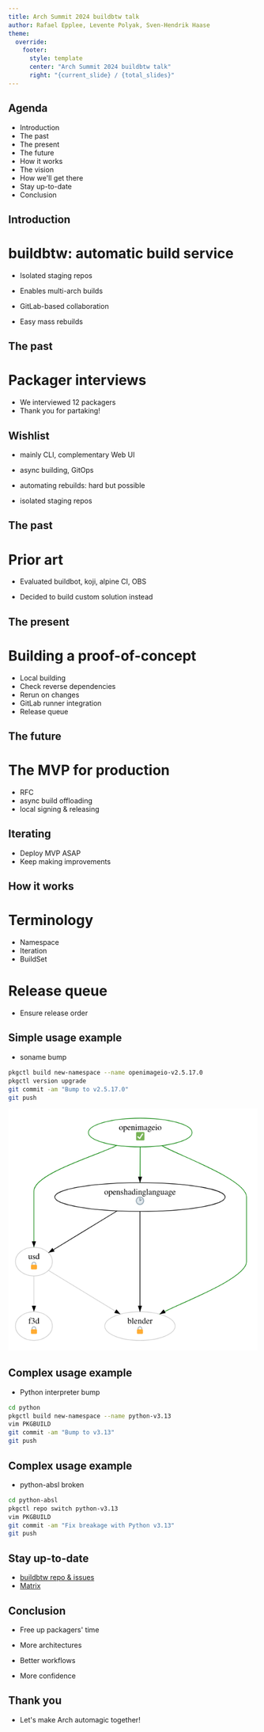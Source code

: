 ```yaml
---
title: Arch Summit 2024 buildbtw talk
author: Rafael Epplee, Levente Polyak, Sven-Hendrik Haase
theme:
  override:
    footer:
      style: template
      center: "Arch Summit 2024 buildbtw talk"
      right: "{current_slide} / {total_slides}"
---
```


Agenda
---

- Introduction
- The past
- The present
- The future
- How it works
- The vision
- How we'll get there
- Stay up-to-date
- Conclusion


<!-- end_slide -->

Introduction
---

# buildbtw: automatic build service

<!-- pause -->
- Isolated staging repos
<!-- pause -->
- Enables multi-arch builds
<!-- pause -->
- GitLab-based collaboration
<!-- pause -->
- Easy mass rebuilds

<!-- end_slide -->

The past
---

# Packager interviews

<!-- pause -->
- We interviewed 12 packagers
- Thank you for partaking!

<!-- pause -->

## Wishlist

<!-- pause -->
- mainly CLI, complementary Web UI
<!-- pause -->
- async building, GitOps
<!-- pause -->
- automating rebuilds: hard but possible
<!-- pause -->
- isolated staging repos

<!-- end_slide -->

The past
---

# Prior art
<!-- pause -->
- Evaluated buildbot, koji, alpine CI, OBS 
<!-- pause -->
- Decided to build custom solution instead

<!-- end_slide -->

The present
---

# Building a proof-of-concept

- Local building
- Check reverse dependencies
- Rerun on changes
- GitLab runner integration
- Release queue

<!-- end_slide -->

The future
---

# The MVP for production

- RFC
- async build offloading
- local signing & releasing

## Iterating
- Deploy MVP ASAP
- Keep making improvements

<!-- end_slide -->

How it works
---

<!-- column_layout: [2, 3]-->
<!-- column: 0 -->
# Terminology
- Namespace
- Iteration
- BuildSet

<!-- column: 1 -->
# Release queue
- Ensure release order

<!-- end_slide -->

Simple usage example
---

- soname bump
```sh
pkgctl build new-namespace --name openimageio-v2.5.17.0
pkgctl version upgrade
git commit -am "Bump to v2.5.17.0"
git push
```
<!-- end_slide -->
![image:width:100%](buildgraph.png)
<!-- end_slide -->

Complex usage example
---

- Python interpreter bump
<!-- pause -->
```sh
cd python
pkgctl build new-namespace --name python-v3.13
vim PKGBUILD
git commit -am "Bump to v3.13"
git push
```
<!-- end_slide -->

Complex usage example
---

- python-absl broken
<!-- pause -->
```sh
cd python-absl
pkgctl repo switch python-v3.13
vim PKGBUILD
git commit -am "Fix breakage with Python v3.13"
git push
```
<!-- end_slide -->

Stay up-to-date
---
- [buildbtw repo & issues](https://gitlab.archlinux.org/archlinux/buildbtw)
- [Matrix](https://matrix.to/#/#buildbtw:archlinux.org)

<!-- end_slide -->

Conclusion
---

<!-- pause -->
- Free up packagers' time
<!-- pause -->
- More architectures
<!-- pause -->
- Better workflows
<!-- pause -->
- More confidence

<!-- end_slide -->

Thank you
---

- Let's make Arch automagic together!
